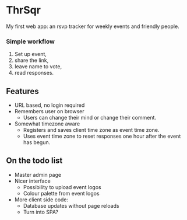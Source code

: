 # ThrSqr
My first web app: an rsvp tracker for weekly events and friendly people.

### Simple workflow
1. Set up event, 
2. share the link,
3. leave name to vote, 
4. read responses. 

## Features

* URL based, no login required
* Remembers user on browser
  * Users can change their mind or change their comment.
* Somewhat timezone aware
  * Registers and saves client time zone as event time zone.
  * Uses event time zone to reset responses one hour after the event has begun.

## On the todo list

* Master admin page
* Nicer interface
  * Possibility to upload event logos
  * Colour palette from event logos
* More client side code:
  * Database updates without page reloads
  * Turn into SPA?